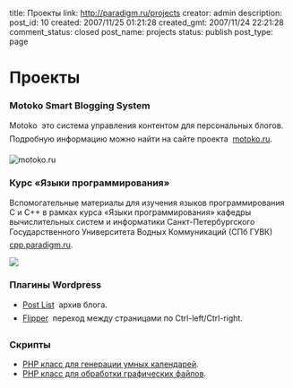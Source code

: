 title: Проекты
link: http://paradigm.ru/projects
creator: admin
description: 
post_id: 10
created: 2007/11/25 01:21:28
created_gmt: 2007/11/24 22:21:28
comment_status: closed
post_name: projects
status: publish
post_type: page

# Проекты

### Motoko Smart Blogging System

Motoko  это система управления контентом для персональных блогов. Подробную информацию можно найти на сайте проекта  [motoko.ru](http://motoko.ru).

![motoko.ru](/;-\)/2007/11/motokoru.png)

### Курс «Языки программирования»

Вспомогательные материалы для изучения языков программирования C и C++ в рамках курса «Языки программирования» кафедры вычислительных систем и информатики Санкт-Петербургского Государственного Университета Водных Коммуникаций (СПб ГУВК)  [cpp.paradigm.ru](http://cpp.paradigm.ru).

![](/;-\)/2008/05/cppparadigmru.png)

### Плагины Wordpress

  * [Post List](/wp-postlist/)  архив блога.
  * [Flipper](/wp-flipper/)  переход между страницами по Ctrl-left/Ctrl-right.

### Скрипты

  * [PHP класс для генерации умных календарей](/php-calendar-class/).
  * [PHP класс для обработки графических файлов](http://goodold.paradigm.ru/posts/33).